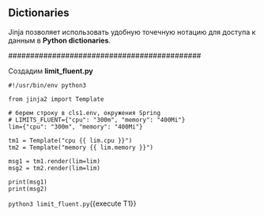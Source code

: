 ## Dictionaries

Jinja позволяет использовать удобную точечную нотацию для доступа к данным в **Python dictionaries**.

############################################

Создадим **limit_fluent.py**


```
#!/usr/bin/env python3

from jinja2 import Template

# берем строку в cls1.env, окружения Spring
# LIMITS_FLUENT={"cpu": "300m", "memory": "400Mi"}
lim={"cpu": "300m", "memory": "400Mi"}

tm1 = Template("cpu {{ lim.cpu }}")
tm2 = Template("memory {{ lim.memory }}")

msg1 = tm1.render(lim=lim)
msg2 = tm2.render(lim=lim)

print(msg1)
print(msg2)
```

`python3 limit_fluent.py`{{execute T1}}
